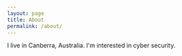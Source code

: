 ```yaml
---
layout: page
title: About
permalink: /about/
---
```


I live in Canberra, Australia. I'm interested in cyber security.



